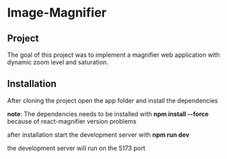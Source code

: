 # Image-Magnifier

## Project

The goal of this project was to implement a magnifier web application with dynamic zoom level and saturation.

## Installation

After cloning the project open  the app folder and install the dependencies

**note**: The dependencies needs to be installed with **npm install --force** because of react-magnifier version problems

after installation start the development server with **npm run dev**

the development server will run on the 5173 port